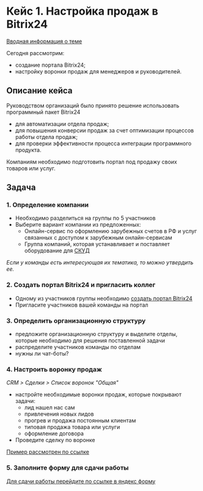 # Кейс 1. Настройка  продаж в Bitrix24
<!-- [Презентация кейса]() -->
[Вводная информация о теме](info.md)

Сегодня рассмотрим:

* создание портала Bitrix24;
* настройку воронки продаж для менеджеров и руководителей.

## Описание кейса

Руководством организаций было принято решение использовать программный пакет Bitrix24
<!-- TODO - предложите ваши варианты "для чего"? -->
* для автоматизации отдела продаж;
* для повышения конверсии продаж за счет оптимизации процессов работы отдела продаж;
* для проверки эффективности процесса интеграции программного продукта.

Компаниям необходимо подготовить портал под продажу своих товаров или услуг.

## Задача

### 1. Определение компании

* Необходимо разделиться на группы по 5 участников
* Выберите вариант компании из предложенных:
  * Онлайн-сервис по оформлению зарубежных счетов в РФ и услуг связанных с доступом к зарубежным онлайн-сервисам
  * Группа компаний, которая устанавливает и поставляет оборудование для [СКУД](https://www.delta.ru/blog/chto-takoe-skud/)

_Если у команды есть интересующая их тематика, то можно утвердить ее._

### 2. Создать портал Bitrix24 и пригласить коллег

* Одному из участников группы необходимо [создать портал Bitrix24](https://auth2.bitrix24.net/create/)
* Пригласите участников вашей команды на портал

### 3. Определить организационную структуру

* предложите организационную структуру и выделите отделы, которые необходимо для решения поставленной задачи
* распределите участников команды по отделам
* нужны ли чат-боты?

### 4. Настроить воронку продаж

_CRM > Сделки > Список воронок "Общая"_

* настройте необходимые воронки продаж, которые покрывают задачи:
  * лид нашел нас сам
  * привлечения новых лидов
  * прогрев и продажа постоянным клиентам
  * типовая продажа товара или услуги
  * оформление договора
* Проведите сделку по воронке

[Пример рассмотрен по ссылке](info.md/#пример-работы-с-crm-для-облачного-провайдера)

### 5. Заполните форму для сдачи работы

[Для сдачи работы перейдите по ссылке в яндекс форму](https://forms.yandex.ru/cloud/66ec402490fa7b1fc05f281f/)
